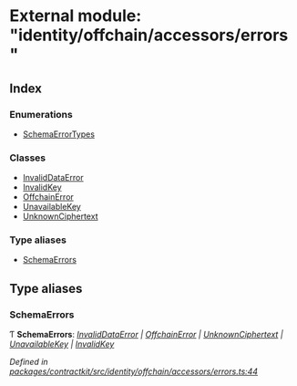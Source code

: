 # External module: "identity/offchain/accessors/errors"

## Index

### Enumerations

* [SchemaErrorTypes](../enums/_identity_offchain_accessors_errors_.schemaerrortypes.md)

### Classes

* [InvalidDataError](../classes/_identity_offchain_accessors_errors_.invaliddataerror.md)
* [InvalidKey](../classes/_identity_offchain_accessors_errors_.invalidkey.md)
* [OffchainError](../classes/_identity_offchain_accessors_errors_.offchainerror.md)
* [UnavailableKey](../classes/_identity_offchain_accessors_errors_.unavailablekey.md)
* [UnknownCiphertext](../classes/_identity_offchain_accessors_errors_.unknownciphertext.md)

### Type aliases

* [SchemaErrors](_identity_offchain_accessors_errors_.md#schemaerrors)

## Type aliases

###  SchemaErrors

Ƭ **SchemaErrors**: *[InvalidDataError](../classes/_identity_offchain_accessors_errors_.invaliddataerror.md) | [OffchainError](../classes/_identity_offchain_accessors_errors_.offchainerror.md) | [UnknownCiphertext](../classes/_identity_offchain_accessors_errors_.unknownciphertext.md) | [UnavailableKey](../classes/_identity_offchain_accessors_errors_.unavailablekey.md) | [InvalidKey](../classes/_identity_offchain_accessors_errors_.invalidkey.md)*

*Defined in [packages/contractkit/src/identity/offchain/accessors/errors.ts:44](https://github.com/celo-org/celo-monorepo/blob/master/packages/contractkit/src/identity/offchain/accessors/errors.ts#L44)*
